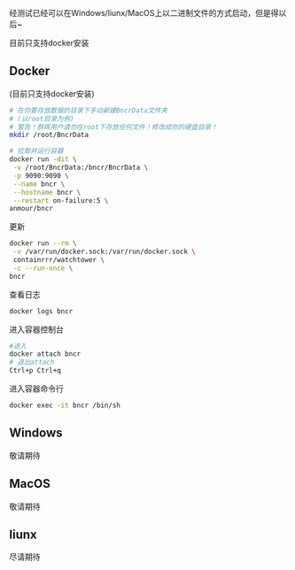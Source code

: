 经测试已经可以在Windows/liunx/MacOS上以二进制文件的方式启动，但是得以后~

目前只支持docker安装

## Docker
(目前只支持docker安装)
```bash
# 在你要存放数据的目录下手动新建BncrData文件夹
# (以root目录为例) 
# 警告！群晖用户请勿在root下存放任何文件！修改成你的硬盘目录！
mkdir /root/BncrData

# 拉取并运行容器
docker run -dit \
 -v /root/BncrData:/bncr/BncrData \
 -p 9090:9090 \
 --name bncr \
 --hostname bncr \
 --restart on-failure:5 \
anmour/bncr
```

更新
```bash
docker run --rm \
 -v /var/run/docker.sock:/var/run/docker.sock \
 containrrr/watchtower \
 -c --run-once \
bncr
```

查看日志
```bash
docker logs bncr
```

进入容器控制台
```bash
#进入
docker attach bncr
# 退出attach
Ctrl+p Ctrl+q
```
进入容器命令行
```bash
docker exec -it bncr /bin/sh
```

## Windows

敬请期待

## MacOS

敬请期待

## liunx

尽请期待
